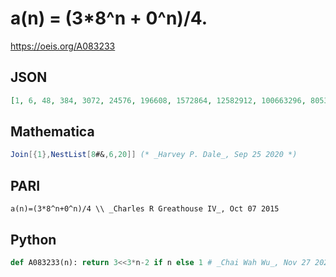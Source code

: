 # a\(n\) \= \(3\*8^n \+ 0^n\)/4\.
https://oeis.org/A083233
## JSON
```JSON
[1, 6, 48, 384, 3072, 24576, 196608, 1572864, 12582912, 100663296, 805306368, 6442450944, 51539607552, 412316860416, 3298534883328, 26388279066624, 211106232532992, 1688849860263936, 13510798882111488, 108086391056891904, 864691128455135232]
```
## Mathematica
```Mathematica
Join[{1},NestList[8#&,6,20]] (* _Harvey P. Dale_, Sep 25 2020 *)
```
## PARI
```PARI
a(n)=(3*8^n+0^n)/4 \\ _Charles R Greathouse IV_, Oct 07 2015
```
## Python
```Python
def A083233(n): return 3<<3*n-2 if n else 1 # _Chai Wah Wu_, Nov 27 2023
```
